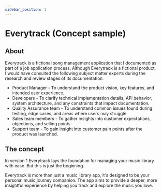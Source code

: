 ```yaml
---
sidebar_position: 1
---
```


# Everytrack (Concept sample)

## About

Everytrack is a fictional song management application that I documented as part of a job application process. Although Everytrack is a fictional product, I would have consulted the following subject matter experts during the research and review stages of its documentation:

- Product Manager - To understand the product vision, key features, and intended user experience.
- Developers - To clarify technical implementation details, API behavior, system architecture, and any constraints that impact documentation.
- Quality Assurance team - To understand common issues found during testing, edge cases, and areas where users may struggle.
- Sales team members - To gather insights into customer expectations, objections, and selling points.
- Support team - To gain insight into customer pain points after the product was launched.

## The concept 
In version 1 Everytrack lays the foundation for managing your music library with ease. But this is just the beginning.

Everytrack is more than just a music library app, it's designed to be your personal music journey companion. The app aims to provide a deeper, more insightful experience by helping you track and explore the music you love. 

